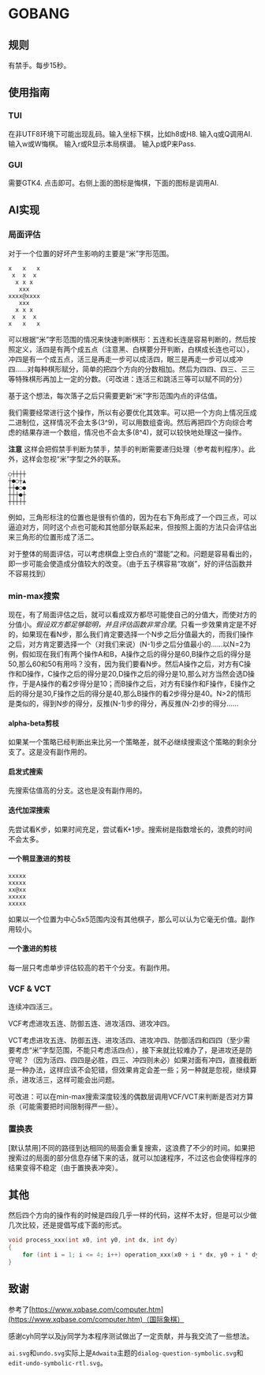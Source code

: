 # GOBANG

## 规则

有禁手。每步15秒。

## 使用指南

### TUI

在非UTF8环境下可能出现乱码。输入坐标下棋，比如h8或H8. 输入q或Q调用AI. 输入w或W悔棋。 输入r或R显示本局棋谱。 输入p或P来Pass. 

### GUI

需要GTK4. 点击即可。右侧上面的图标是悔棋，下面的图标是调用AI. 

## AI实现

### 局面评估

对于一个位置的好坏产生影响的主要是“米”字形范围。
```
x   x   x
 x  x  x
  x x x
   xxx
xxxx@xxxx
   xxx
  x x x
 x  x  x
x   x   x
```
可以根据“米”字形范围的情况来快速判断棋形：五连和长连是容易判断的，然后按照定义，活四是有两个成五点（注意黑、白棋要分开判断，白棋成长连也可以），冲四是有一个成五点，活三是再走一步可以成活四，眠三是再走一步可以成冲四……对每种棋形赋分，简单的把四个方向的分数相加。然后为四四、四三、三三等特殊棋形再加上一定的分数。（可改进：连活三和跳活三等可以赋不同的分）

基于这个想法，每次落子之后只需要更新“米”字形范围内点的评估值。

我们需要经常进行这个操作，所以有必要优化其效率。可以把一个方向上情况压成二进制位，这样情况不会太多(3^9)，可以用数组查询。然后再把四个方向综合考虑的结果存进一个数组，情况也不会太多(8^4)，就可以较快地处理这一操作。

**注意** 这样会把假禁手判断为禁手，禁手的判断需要递归处理（参考裁判程序）。此外，这样会忽视“米”字型之外的联系。
```
○┼┼┼┼
┼●○┼▲
┼┼●○●
┼┼┼●┼
┼┼┼┼┼
```
例如，三角形标注的位置也是很有价值的，因为在右下角形成了一个四三点，可以逼迫对方，同时这个点也可能和其他部分联系起来，但按照上面的方法只会评估出来三角形的位置形成了活二。

对于整体的局面评估，可以考虑棋盘上空白点的“潜能”之和。问题是容易看出的，即一步可能会使造成分值较大的改变。（由于五子棋容易“攻崩”，好的评估函数并不容易找到）

### min-max搜索

现在，有了局面评估之后，就可以看成双方都尽可能使自己的分值大，而使对方的分值小。*假设双方都足够聪明，并且评估函数非常合理*。只看一步效果肯定是不好的，如果现在看N步，那么我们肯定要选择一个N步之后分值最大的，而我们操作之后，对方肯定要选择一个（对我们来说）(N-1)步之后分值最小的……以N=2为例，假如现在我们有两个操作A和B，A操作之后的得分是60,B操作之后的得分是50,那么60和50有用吗？没有，因为我们要看N步。然后A操作之后，对方有C操作和D操作，C操作之后的得分是20,D操作之后的得分是10,那么对方当然会选D操作，于是A操作的看2步得分是10；而B操作之后，对方有E操作和F操作，E操作之后的得分是30,F操作之后的得分是40,那么B操作的看2步得分是40。N>2的情形是类似的，得到N步的得分，反推(N-1)步的得分，再反推(N-2)步的得分……

#### alpha-beta剪枝

如果某一个策略已经判断出来比另一个策略差，就不必继续搜索这个策略的剩余分支了。这是没有副作用的。

#### 启发式搜索

先搜索估值高的分支。这也是没有副作用的。

#### 迭代加深搜索

先尝试看K步，如果时间充足，尝试看K+1步。搜索树是指数增长的，浪费的时间不会太多。

#### 一个稍显激进的剪枝

```
xxxxx
xxxxx
xx@xx
xxxxx
xxxxx
```
如果以一个位置为中心5x5范围内没有其他棋子，那么可以认为它毫无价值。副作用较小。

#### 一个激进的剪枝

每一层只考虑单步评估较高的若干个分支。有副作用。

### VCF & VCT

连续冲四活三。

VCF考虑进攻五连、防御五连、进攻活四、进攻冲四。

VCT考虑进攻五连、防御五连、进攻活四、进攻冲四、防御活四和四四（至少需要考虑“米”字型范围，不能只考虑活四点），接下来就比较难办了，是进攻还是防守呢？（因为活四、四四是必胜，四三、冲四则未必）如果对面有冲四，直接截断是一种办法，这样应该不会犯错，但效果肯定会差一些；另一种就是忽视，继续算杀，进攻活三，这样可能会出问题。

可改进：可以在min-max搜索深度较浅的偶数层调用VCF/VCT来判断是否对方算杀（可能需要把时间限制得严一些）。

### 置换表

[默认禁用]不同的路径到达相同的局面会重复搜索，这浪费了不少的时间。如果把搜索过的局面的部分信息存储下来的话，就可以加速程序，不过这也会使得程序的结果变得不稳定（由于置换表冲突）。

## 其他

然后四个方向的操作有的时候是四段几乎一样的代码，这样不太好，但是可以少做几次比较，还是提倡写成下面的形式。

```c
void process_xxx(int x0, int y0, int dx, int dy)
{
	for (int i = 1; i <= 4; i++) operation_xxx(x0 + i * dx, y0 + i * dy);
}
```

## 致谢

参考了[https://www.xqbase.com/computer.htm](https://www.xqbase.com/computer.htm)（国际象棋）

感谢cyh同学以及jy同学为本程序测试做出了一定贡献，并与我交流了一些想法。

`ai.svg`和`undo.svg`实际上是`Adwaita`主题的`dialog-question-symbolic.svg`和`edit-undo-symbolic-rtl.svg`。
